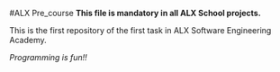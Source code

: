 #ALX Pre_course
**This file is mandatory in all ALX School projects.**

This is the first repository of the first task in ALX Software Engineering Academy.

*Programming is fun!!*